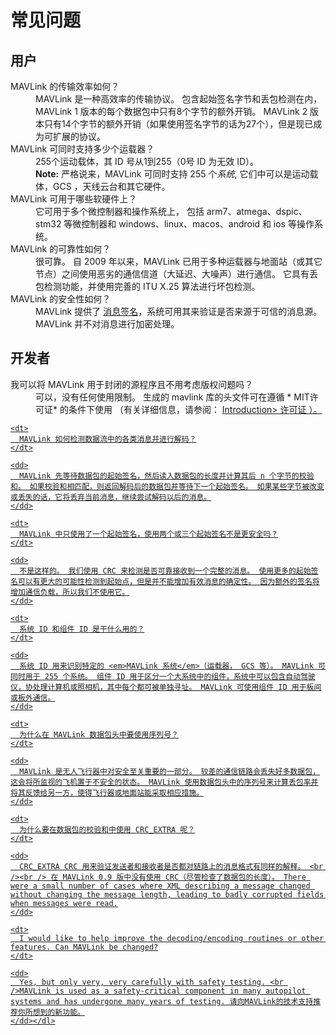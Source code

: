 # 常见问题

## 用户

<dl>
  <dt>MAVLink 的传输效率如何？</dt>
  <dd>MAVLink 是一种高效率的传输协议。 包含起始签名字节和丢包检测在内，MAVLink 1 版本的每个数据包中只有8个字节的额外开销。 MAVLink 2 版本只有14个字节的额外开销（如果使用签名字节的话为27个），但是现已成为可扩展的协议。</dd>

  <dt>MAVLink 可同时支持多少个运载器？</dt>
  <dd>255个运动载体，其 ID 号从1到255（0号 ID 为无效 ID）。
    <br><b>Note:</b> 严格说来，MAVLink 可同时支持 255 个<em>系统</em>, 它们中可以是运动载体，GCS ，天线云台和其它硬件。</dd>

  <dt>MAVLink 可用于哪些软硬件上？</dt>
  <dd>它可用于多个微控制器和操作系统上， 包括 arm7、atmega、dspic、stm32 等微控制器和 windows、linux、macos、android 和 ios 等操作系统。</dd>

  <dt>MAVLink 的可靠性如何？</dt>
  <dd>很可靠。 自 2009 年以来，MAVLink 已用于多种运载器与地面站（或其它节点）之间使用恶劣的通信信道（大延迟、大噪声）进行通信。 它具有丢包检测功能，并使用完善的 ITU X.25 算法进行坏包检测。</dd>
  
  <dt>MAVLink 的安全性如何？</dt>
  <dd>MAVLink 提供了 <a href="../guide/message_signing.md">消息签名</a>，系统可用其来验证是否来源于可信的消息源。 MAVLink 并不对消息进行加密处理。  
  </dd>
</dl>

## 开发者

<dl>
  <dt>
    我可以将 MAVLink 用于封闭的源程序且不用考虑版权问题吗？
  </dt>
  
  <dd>
    可以，没有任何使用限制。 生成的 mavlink 库的头文件可在遵循 * MIT许可证* 的条件下使用 （有关详细信息，请参阅： <a href="../README.md#license">Introduction> 许可证 </0 >）。 </dd> 
    
    <dt>
      MAVLink 如何检测数据流中的各类消息并进行解码？
    </dt>
    
    <dd>
      MAVLink 先等待数据包的起始签名，然后读入数据包的长度并计算其后 n 个字节的校验和。 如果校验和相匹配，则返回解码后的数据包并等待下一个起始签名。 如果某些字节被改变或丢失的话，它将丢弃当前消息，继续尝试解码以后的消息。
    </dd>
    
    <dt>
      MAVLink 中只使用了一个起始签名，使用两个或三个起始签名不是更安全吗？
    </dt>
    
    <dd>
      不是这样的。 我们使用 CRC 来检测是否可靠接收到一个完整的消息。 使用更多的起始签名可以有更大的可能性检测到起始点，但是并不能增加有效消息的确定性。 因为额外的签名将增加通信负载，所以我们不使用它。
    </dd>
    
    <dt>
      系统 ID 和组件 ID 是干什么用的？
    </dt>
    
    <dd>
      系统 ID 用来识别特定的 <em>MAVLink 系统</em>（运载器， GCS 等）。 MAVLink 可同时用于 255 个系统。 组件 ID 用于区分一个大系统中的组件，系统中可以包含自动驾驶仪，协处理计算机或照相机，其中每个都可被单独寻址。 MAVLink 可使用组件 ID 用于板间或板外通信。
    </dd>
    
    <dt>
      为什么在 MAVLink 数据包头中要使用序列号？
    </dt>
    
    <dd>
      MAVLink 是无人飞行器中对安全至关重要的一部分。 较差的通信链路会丢失好多数据包，这会将所监视的飞机置于不安全的状态。 MAVLink 使用数据包头中的序列号来计算丢包率并将其反馈给另一方，使得飞行器或地面站能采取相应措施。
    </dd>
    
    <dt>
      为什么要在数据包的校验和中使用 CRC_EXTRA 呢？
    </dt>
    
    <dd>
      CRC_EXTRA CRC 用来验证发送者和接收者是否都对链路上的消息格式有同样的解释。 <br /><br /> 在 MAVLink 0.9 版中没有使用 CRC（尽管检查了数据包的长度）。 There were a small number of cases where XML describing a message changed without changing the message length, leading to badly corrupted fields when messages were read.
    </dd>
    
    <dt>
      I would like to help improve the decoding/encoding routines or other features. Can MAVLink be changed?
    </dt>
    
    <dd>
      Yes, but only very, very carefully with safety testing. <br />MAVLink is used as a safety-critical component in many autopilot systems and has undergone many years of testing. 请向MAVLink的技术支持推荐你所想到的新功能。
    </dd></dl>